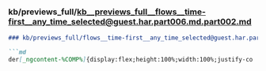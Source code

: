 ### kb/previews_full/kb__previews_full__flows__time-first__any_time_selected@guest.har.part006.md.part002.md

```md
### kb/previews_full/flows__time-first__any_time_selected@guest.har.part006.md (part 002)

```md
der[_ngcontent-%COMP%]{display:flex;height:100%;width:100%;justify-co
```

```

```
